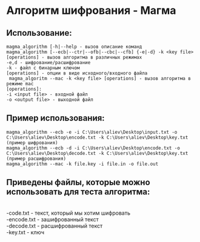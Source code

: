 <h1><b>Алгоритм шифрования - Магма</b></h1>



<h2>Использование:</h2>


```console
magma_algorithm [-h|--help - вызов описание команд
magma_algorithm [--ecb|--ctr|--ofb|--cbc|--cfb] {-e|-d} -k <key file> [operations] - вызов алгоритма в различных режимах
-e,d - шифрование/расшифрование
-k - файл с бинарным ключом
[operations] - опции в виде исходного/входного файла
 magma_algoritm --mac -k <key file> [operations] - вызов алгоритма в режиме mac
[operations]:
-i <input file> - входной файл
-o <output file> - выходной файл
```



<h2>Пример использования:</h2>



```console
magma_algorithm --ecb -e -i C:\Users\aliev\Desktop\input.txt -o C:\Users\aliev\Desktop\encode.txt -k C:\Users\aliev\Desktop\key.txt  (пример шифрования)
magma_algorithm --ecb -d -i C:\Users\aliev\Desktop\encode.txt -o C:\Users\aliev\Desktop\decode.txt -k C:\Users\aliev\Desktop\key.txt (пример расшифрования)
magma_algorithm --mac -k file.key -i file.in -o file.out
```

<h2>Приведены файлы, которые можно использовать для теста алгоритма:</h2><br>
-code.txt - текст, который мы хотим шифровать<br>
-encode.txt - зашифрованный текст<br>
-decode.txt - расшифрованный текст<br>
-key.txt - ключ
